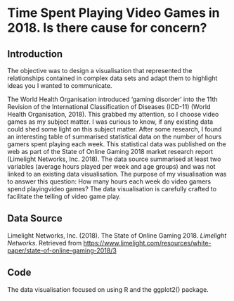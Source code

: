 # Time Spent Playing Video Games in 2018. Is there cause for concern?

## Introduction
The objective was to design a visualisation that represented the relationships contained in complex data sets and adapt them to highlight ideas you I wanted to communicate. 

The World Health Organisation introduced ‘gaming disorder’ into the 11th Revision of the International Classification of Diseases (ICD-11) (World Health Organisation, 2018). This grabbed my attention, so I choose video games as my subject matter. I was curious to know, if any existing data could shed some light on this subject matter. After some research, I found an interesting table of summarised statistical data on the number of hours gamers spent playing each week. This statistical data was published on the web as part of the State of Online Gaming 2018 market research report (Limelight Networks, Inc. 2018). The data source summarised at least two variables (average hours played per week and age groups) and was not linked to an existing data visualisation. The purpose of my visualisation was to answer this question: How many hours each week do video gamers spend playingvideo games? The data visualisation is carefully crafted to facilitate the telling of video game play.

## Data Source
Limelight Networks, Inc. (2018). The State of Online Gaming 2018. *Limelight Networks*. Retrieved from https://www.limelight.com/resources/white-paper/state-of-online-gaming-2018/3  

## Code
The data visualisation focused on using R and the ggplot2() package.
